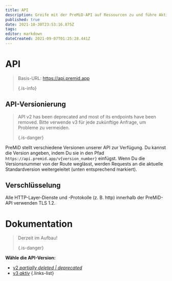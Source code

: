 ```yaml
---
title: API
description: Greife mit der PreMiD-API auf Ressourcen zu und führe Aktionen aus
published: true
date: 2021-10-30T23:53:16.875Z
tags:
editor: markdown
dateCreated: 2021-09-07T01:25:28.441Z
---
```


# API

> Basis-URL: https://api.premid.app 
> 
> {.is-info}

## API-Versionierung
> API v2 has been deprecated and most of its endpoints have been removed. Bitte verwende v3 für jede zukünftige Anfrage, um Probleme zu vermeiden. 
> 
> {.is-danger}

PreMiD stellt verschiedene Versionen unserer API zur Verfügung. Du kannst die Version angeben, indem Du sie in den Pfad `https://api.premid.app/v{version_number}` einfügst. Wenn Du die Versionsnummer von der Route weglässt, werden Requests an die aktuelle Standardversion weitergeleitet (unten entsprechend markiert).

## Verschlüsselung

Alle HTTP-Layer-Dienste und -Protokolle (z. B. http) innerhalb der PreMiD-API verwenden TLS 1.2.

# Dokumentation
> Derzeit im Aufbau! 
> 
> {.is-danger}

**Wähle die API-Version:**
- [v2 *partially deleted | deprecated*](/dev/api/v2)
- [v3 *aktiv*](/dev/api/v3)
{.links-list}